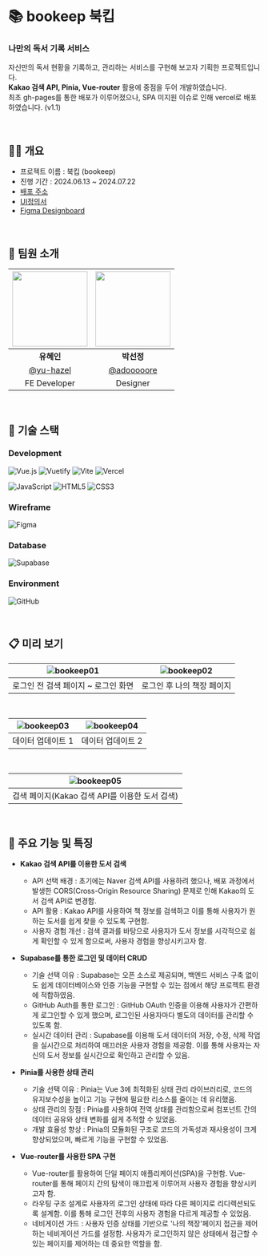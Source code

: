 # 📚 bookeep 북킵

### 나만의 독서 기록 서비스

자신만의 독서 현황을 기록하고, 관리하는 서비스를 구현해 보고자 기획한 프로젝트입니다. <br>
**Kakao 검색 API, Pinia, Vue-router** 활용에 중점을 두어 개발하였습니다. <br>
최초 gh-pages를 통한 배포가 이루어졌으나, SPA 미지원 이슈로 인해 vercel로 배포하였습니다. (v1.1)

<br>


## ✋🏻 개요

- 프로젝트 이름 : 북킵 (bookeep)
- 진행 기간 : 2024.06.13 ~ 2024.07.22
- [배포 주소](https://bookeep-beta.vercel.app/bookeep/)
- [UI정의서](https://drive.google.com/file/d/1K_zlPKP2xPGxW_QBFP0dK6U8mF5RJzvL/view?usp=drive_link)
- [Figma Designboard](https://www.figma.com/design/bxfKv52XQX10qgWkhsteyx/Bookeep-design?node-id=0-1&t=T1mKDHqJsNiChK8N-1)

<br>

## 🧩 팀원 소개

| <img src="https://github.com/user-attachments/assets/b5a24df4-177b-4fde-a5a8-a54d04570032" width="150" height="150"> | <img src="https://github.com/user-attachments/assets/6aec1026-b507-4c78-92eb-21670bf6e4de" width="150" height="150"> |
|:---:|:---:|
| **유혜인** | **박선정** |
| [@yu-hazel](https://github.com/yu-hazel) | [@adooooore](https://github.com/adooooore) |
| FE Developer | Designer |

<br>

## 🥞 기술 스택

### Development

![Vue.js](https://img.shields.io/badge/vuejs-%2335495e.svg?style=for-the-badge&logo=vuedotjs&logoColor=%234FC08D)
![Vuetify](https://img.shields.io/badge/Vuetify-1867C0?style=for-the-badge&logo=vuetify&logoColor=AEDDFF)
![Vite](https://img.shields.io/badge/vite-%23646CFF.svg?style=for-the-badge&logo=vite&logoColor=white)
![Vercel](https://img.shields.io/badge/vercel-%23000000.svg?style=for-the-badge&logo=vercel&logoColor=white)

![JavaScript](https://img.shields.io/badge/javascript-%23323330.svg?style=for-the-badge&logo=javascript&logoColor=%23F7DF1E)
![HTML5](https://img.shields.io/badge/html5-%23E34F26.svg?style=for-the-badge&logo=html5&logoColor=white)
![CSS3](https://img.shields.io/badge/css3-%231572B6.svg?style=for-the-badge&logo=css3&logoColor=white)

### Wireframe

![Figma](https://img.shields.io/badge/figma-%23F24E1E.svg?style=for-the-badge&logo=figma&logoColor=white)

### Database

![Supabase](https://img.shields.io/badge/Supabase-3ECF8E?style=for-the-badge&logo=supabase&logoColor=white)

### Environment

![GitHub](https://img.shields.io/badge/github-%23121011.svg?style=for-the-badge&logo=github&logoColor=white)

<br>


## 📋 미리 보기

![bookeep01](https://github.com/user-attachments/assets/41de0e8c-22bb-4558-86dc-256094d64dbd) | ![bookeep02](https://github.com/user-attachments/assets/ae681853-15fe-42a3-9e13-114f310a4fc2) |
| :---: | :---: |
| 로그인 전 검색 페이지 ~ 로그인 화면 | 로그인 후 나의 책장 페이지 |

<br>

![bookeep03](https://github.com/user-attachments/assets/b936a293-0376-487b-9a86-7e96e853d596) | ![bookeep04](https://github.com/user-attachments/assets/2360090e-dfbd-489f-b51a-4f6067c222b9) |
| :---: | :---: |
| 데이터 업데이트 1 | 데이터 업데이트 2 |

<br>

![bookeep05](https://github.com/user-attachments/assets/1057d49c-0a5c-4389-b583-419a6f802626) |
| :---: |
| 검색 페이지(Kakao 검색 API를 이용한 도서 검색) |

<br>

## 🐳 주요 기능 및 특징

- **Kakao 검색 API를 이용한 도서 검색**
  - API 선택 배경 : 초기에는 Naver 검색 API를 사용하려 했으나, 배포 과정에서 발생한 CORS(Cross-Origin Resource Sharing) 문제로 인해 Kakao의 도서 검색 API로 변경함.
  - API 활용 : Kakao API를 사용하여 책 정보를 검색하고 이를 통해 사용자가 원하는 도서를 쉽게 찾을 수 있도록 구현함.
  - 사용자 경험 개선 : 검색 결과를 바탕으로 사용자가 도서 정보를 시각적으로 쉽게 확인할 수 있게 함으로써, 사용자 경험을 향상시키고자 함.

 
- **Supabase를 통한 로그인 및 데이터 CRUD**
  - 기술 선택 이유 : Supabase는 오픈 소스로 제공되며, 백엔드 서비스 구축 없이도 쉽게 데이터베이스와 인증 기능을 구현할 수 있는 점에서 해당 프로젝트 환경에 적합하였음.
  - GitHub Auth를 통한 로그인 : GitHub OAuth 인증을 이용해 사용자가 간편하게 로그인할 수 있게 했으며, 로그인된 사용자마다 별도의 데이터를 관리할 수 있도록 함.
  - 실시간 데이터 관리 : Supabase를 이용해 도서 데이터의 저장, 수정, 삭제 작업을 실시간으로 처리하여 매끄러운 사용자 경험을 제공함. 이를 통해 사용자는 자신의 도서 정보를 실시간으로 확인하고 관리할 수 있음.

 
- **Pinia를 사용한 상태 관리**
  - 기술 선택 이유 : Pinia는 Vue 3에 최적화된 상태 관리 라이브러리로, 코드의 유지보수성을 높이고 기능 구현에 필요한 리소스를 줄이는 데 유리했음.
  - 상태 관리의 장점 : Pinia를 사용하여 전역 상태를 관리함으로써 컴포넌트 간의 데이터 공유와 상태 변화를 쉽게 추적할 수 있었음.
  - 개발 효율성 향상 : Pinia의 모듈화된 구조로 코드의 가독성과 재사용성이 크게 향상되었으며, 빠르게 기능을 구현할 수 있었음.

    
- **Vue-router를 사용한 SPA 구현**
  - Vue-router를 활용하여 단일 페이지 애플리케이션(SPA)을 구현함. Vue-router를 통해 페이지 간의 탐색이 매끄럽게 이루어져 사용자 경험을 향상시키고자 함.
  - 라우팅 구조 설계로 사용자의 로그인 상태에 따라 다른 페이지로 리디렉션되도록 설계함. 이를 통해 로그인 전후의 사용자 경험을 다르게 제공할 수 있었음.
  - 네비게이션 가드 : 사용자 인증 상태를 기반으로 '나의 책장'페이지 접근을 제어하는 네비게이션 가드를 설정함. 사용자가 로그인하지 않은 상태에서 접근할 수 있는 페이지를 제어하는 데 중요한 역할을 함.
     
